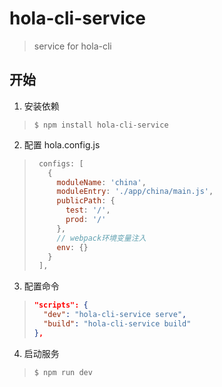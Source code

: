 # hola-cli-service

> service for hola-cli

## 开始

1. 安装依赖

> `$ npm install hola-cli-service`

2. 配置 hola.config.js

> ```js
>  configs: [
>    {
>      moduleName: 'china',
>      moduleEntry: './app/china/main.js',
>      publicPath: {
>        test: '/',
>        prod: '/'
>      },
>      // webpack环境变量注入
>      env: {}
>    }
>  ],
> ```

3. 配置命令

> ```json
> "scripts": {
>   "dev": "hola-cli-service serve",
>   "build": "hola-cli-service build"
> },
> ```

4. 启动服务

> `$ npm run dev`
